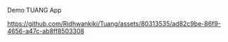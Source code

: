 Demo TUANG App

https://github.com/Ridhwankiki/Tuang/assets/80313535/ad82c9be-86f9-4656-a47c-ab8ff8503308

